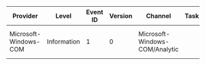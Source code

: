 Provider               |  Level        |  Event ID  |  Version  |  Channel                         |  Task  |  Opcode  |  Keyword                    |  Message
-----------------------|---------------|------------|-----------|----------------------------------|--------|----------|-----------------------------|-------------------------------
Microsoft-Windows-COM  |  Information  |  1         |  0        |  Microsoft-Windows-COM/Analytic  |        |          |  Deprecated COM interfaces  |  Deprecated COM CLSID {CLSID}.